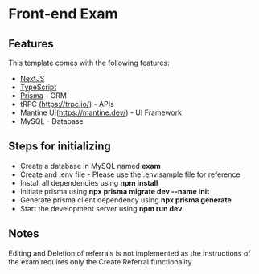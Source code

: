 # Front-end Exam

## Features

This template comes with the following features:
- [NextJS](https://nextjs.org/)
- [TypeScript](https://www.typescriptlang.org/)
- [Prisma](https://www.prisma.io/) - ORM
- tRPC (https://trpc.io/) - APIs
- Mantine UI(https://mantine.dev/) - UI Framework
- MySQL - Database

## Steps for initializing

* Create a database in MySQL named **exam**
* Create and .env file - Please use the .env.sample file for reference
* Install all dependencies using **npm install**
* Initiate prisma using **npx prisma migrate dev --name init**
* Generate prisma client dependency using **npx prisma generate**
* Start the development server using **npm run dev**

## Notes
Editing and Deletion of referrals is not implemented as the instructions of the exam requires only the Create Referral functionality
